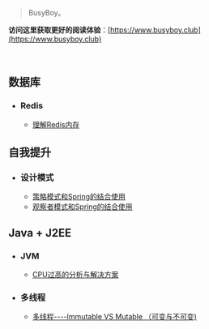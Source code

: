 

> BusyBoy。

**访问这里获取更好的阅读体验**：[https://www.busyboy.club](https://www.busyboy.club)

<br/>

## 数据库
 - ### Redis
   - [理解Redis内存](https://www.busyboy.club/#/DB/redis/RedisMemory)

## 自我提升

 - ### 设计模式
   - [策略模式和Spring的结合使用](https://www.busyboy.club/#/Promotion/DesignPatterns/StrategyPattern)
   - [观察者模式和Spring的结合使用](https://www.busyboy.club/#/Promotion/DesignPatterns/ObserverPattern)


## Java + J2EE

 - ### JVM
   - [CPU过高的分析与解决方案](https://www.busyboy.club/#/JavaJ2EE/JVM/SolveCPUHigher)
   
 - ### 多线程
    - [多线程----Immutable VS Mutable （可变与不可变)](https://www.busyboy.club/#JavaJ2EE/Concurrent/Immutable)

  

